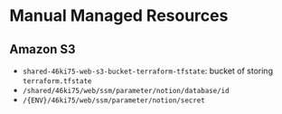 # Manual Managed Resources

## Amazon S3

- `shared-46ki75-web-s3-bucket-terraform-tfstate`: bucket of storing `terraform.tfstate`
- `/shared/46ki75/web/ssm/parameter/notion/database/id`
- `/{ENV}/46ki75/web/ssm/parameter/notion/secret`